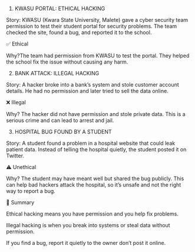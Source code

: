 1. KWASU PORTAL: ETHICAL HACKING
   
Story: KWASU (Kwara State University, Malete) gave a cyber security team permission to test their student portal for security problems. The team checked the site, found a bug, and reported it to the school.

✅ Ethical

Why?The team had permission from KWASU to test the portal. They helped the school fix the issue without causing any harm.



2. BANK ATTACK: ILLEGAL HACKING

Story: A hacker broke into a bank’s system and stole customer account details. He had no permission and later tried to sell the data online.

❌ Illegal

Why? The hacker did not have permission and stole private data. This is a serious crime and can lead to arrest and jail.



3. HOSPITAL BUG FOUND BY A STUDENT
   
Story: A student found a problem in a hospital website that could leak patient data. Instead of telling the hospital quietly, the student posted it on Twitter.

⚠️ Unethical

Why? The student may have meant well but shared the bug publicly. This can help bad hackers attack the hospital, so it’s unsafe and not the right way to report a bug.



📌 Summary

Ethical hacking means you have permission and you help fix problems.

Illegal hacking is when you break into systems or steal data without permission.

If you find a bug, report it quietly to the owner don’t post it online.
